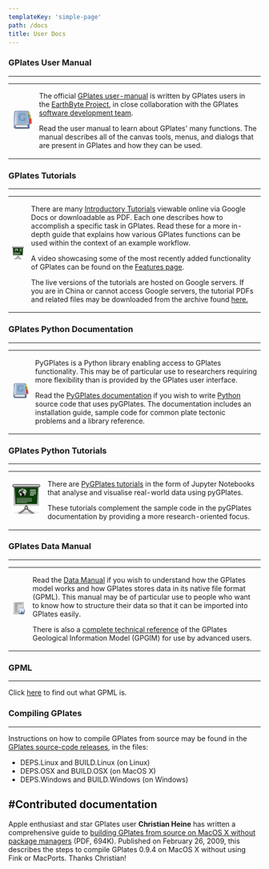 ```yaml
---
templateKey: 'simple-page'
path: /docs
title: User Docs
---
```

### GPlates User Manual
---

<table class ="doc-list">
   <tbody>
      <tr>
         <td class="icon">
            <img src="./img/GPlates-Manual.png" alt="GPlates Manual">
         </td>
         <td class="content" >
            <p>The official <a href="/docs/user-manual/">GPlates user-manual</a> is written by GPlates users in the <a href="https://www.earthbyte.org/">EarthByte Project</a>, in close collaboration with the GPlates <a href="/contact/">software development team</a>. </p>
            <p>Read the user manual to learn about GPlates' many functions. The manual describes all of the canvas tools, menus, and dialogs that are present in GPlates and how they can be used.</p>
         </td>
      </tr>
   </tbody>
</table>
 

### GPlates Tutorials
---

<table class ="doc-list">
   <tbody>
      <tr>
         <td class="icon">
            <img src="./img/GPlates-Tutorial.png" alt="GPlates Tutorial">
         </td>
         <td class="content" >
            <p>There are many <a href="https://sites.google.com/site/gplatestutorials/">Introductory Tutorials</a> viewable online via Google Docs or downloadable as PDF. Each one describes how to accomplish a specific task in GPlates. Read these for a more in-depth guide that explains how various GPlates functions can be used within the context of an example workflow.</p>
            <p>A video showcasing some of the most recently added functionality of GPlates can be found on the <a href="/features/">Features page</a>.</p>
            <p>The live versions of the tutorials are hosted on Google servers. If you are in China or cannot access Google servers, the tutorial PDFs and related files may be downloaded from the archive found <a href="https://www.earthbyte.org/webdav/ftp/earthbyte/GPlates/TutorialData_GPlates2.2.zip">here.</a></p>
         </td>
      </tr>
   </tbody>
</table>

### GPlates Python Documentation
---

<table class ="doc-list">
   <tbody>
      <tr>
         <td class="icon">
            <img src="./img/GPlates-Manual.png" alt="GPlates Python Documentation">
         </td>
         <td class="content" >
            <p>PyGPlates is a Python library enabling access to GPlates functionality. This may be of particular use to researchers requiring more flexibility than is provided by the GPlates user interface.</p>
            <p>Read the <a href="/docs/pygplates/index.html">PyGPlates documentation</a> if you wish to write <a href="https://www.python.org/">Python</a> source code that uses pyGPlates. The documentation includes an installation guide, sample code for common plate tectonic problems and a library reference.</p>
         </td>
      </tr>
   </tbody>
</table>

### GPlates Python Tutorials
---

<table class ="doc-list">
   <tbody>
      <tr>
         <td class="icon">
            <img src="./img/GPlates-Tutorial.png" alt="GPlates Python Tutorials">
         </td>
         <td class="content" >
            <p>There are <a href="https://github.com/GPlates/pygplates-tutorials">PyGPlates tutorials</a> in the form of Jupyter Notebooks that analyse and visualise real-world data using pyGPlates.</p>
            <p>These tutorials complement the sample code in the pyGPlates documentation by providing a more research-oriented focus.</p>
         </td>
      </tr>
   </tbody>
</table>

### GPlates Data Manual
---

<table class ="doc-list">
   <tbody>
      <tr>
         <td class="icon">
            <img src="./img/GPlates-DataManual.png" alt="GPlates Data Manual">
         </td>
         <td class="content" >
            <p>Read the <a href="http://www.earthbyte.org/Resources/GPlates_tutorials/GPlates_Data_Manual/GPlates_Data_Manual.html">Data Manual</a> if you wish to understand how the GPlates model works and how GPlates stores data in its native file format (GPML). This manual may be of particular use to people who want to know how to structure their data so that it can be imported into GPlates easily.</p>
            </p>There is also a <a href="/gpgim/">complete technical reference</a> of the GPlates Geological Information Model (GPGIM) for use by advanced users.</p>
         </td>
      </tr>
   </tbody>
</table>

### GPML
---
Click [here](/gpml) to find out what GPML is.

### Compiling GPlates
---

Instructions on how to compile GPlates from source may be found in the [GPlates source-code releases](https://www.gplates.org/download), in the files:

* DEPS.Linux and BUILD.Linux (on Linux)
* DEPS.OSX and BUILD.OSX (on MacOS X)
* DEPS.Windows and BUILD.Windows (on Windows)

#Contributed documentation
---

Apple enthusiast and star GPlates user __Christian Heine__ has written a comprehensive guide to [building GPlates from source on MacOS X without package managers](docs/Heine_BuildingGPlatesOnOSX_20090226.pdf) (PDF, 694K). Published on February 26, 2009, this describes the steps to compile GPlates 0.9.4 on MacOS X without using Fink or MacPorts. Thanks Christian!